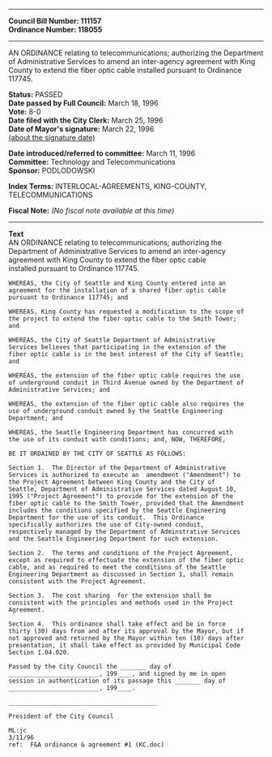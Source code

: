 * * * * *  
  
**Council Bill Number: [](#h0)[](#h2)111157**   
**Ordinance Number: 118055**  
  
* * * * *  
  
AN ORDINANCE relating to telecommunications; authorizing the Department of Administrative Services to amend an inter-agency agreement with King County to extend the fiber optic cable installed pursuant to Ordinance 117745.  
  
**Status:** PASSED   
**Date passed by Full Council:** March 18, 1996   
**Vote:** 8-0   
**Date filed with the City Clerk:** March 25, 1996   
**Date of Mayor's signature:** March 22, 1996   
[(about the signature date)](/~public/approvaldate.htm)   
  
  
**Date introduced/referred to committee:** March 11, 1996   
**Committee:** Technology and Telecommunications   
**Sponsor:** PODLODOWSKI   
  
**Index Terms:** INTERLOCAL-AGREEMENTS, KING-COUNTY, TELECOMMUNICATIONS  
  
**Fiscal Note:** *(No fiscal note available at this time)*  
  
* * * * *  
  
**Text**  
    AN ORDINANCE relating to telecommunications; authorizing the  
    Department of Administrative Services to amend an inter-agency  
    agreement with King County to extend the fiber optic cable  
    installed pursuant to Ordinance 117745.  
  
    WHEREAS, the City of Seattle and King County entered into an  
    agreement for the installation of a shared fiber optic cable  
    pursuant to Ordinance 117745; and  
  
    WHEREAS, King County has requested a modification to the scope of  
    the project to extend the fiber optic cable to the Smith Tower;  
    and  
  
    WHEREAS, the City of Seattle Department of Administrative  
    Services believes that participating in the extension of the  
    fiber optic cable is in the best interest of the City of Seattle;  
    and  
  
    WHEREAS, the extension of the fiber optic cable requires the use  
    of underground conduit in Third Avenue owned by the Department of  
    Administrative Services; and  
  
    WHEREAS, the extension of the fiber optic cable also requires the  
    use of underground conduit owned by the Seattle Engineering  
    Department; and  
  
    WHEREAS, the Seattle Engineering Department has concurred with  
    the use of its conduit with conditions; and, NOW, THEREFORE,  
  
    BE IT ORDAINED BY THE CITY OF SEATTLE AS FOLLOWS:  
  
    Section 1.  The Director of the Department of Administrative  
    Services is authorized to execute an  amendment ("Amendment") to  
    the Project Agreement between King County and the City of  
    Seattle, Department of Administrative Services dated August 10,  
    1995 ("Project Agreement") to provide for the extension of the  
    fiber optic cable to the Smith Tower, provided that the Amendment  
    includes the conditions specified by the Seattle Engineering  
    Department for the use of its conduit.  This Ordinance  
    specifically authorizes the use of City-owned conduit,  
    respectively managed by the Department of Adminstrative Services  
    and the Seattle Engineering Department for such extension.  
  
    Section 2.  The terms and conditions of the Project Agreement,  
    except as required to effectuate the extension of the fiber optic  
    cable, and as required to meet the conditions of the Seattle  
    Engineering Department as discussed in Section 1, shall remain  
    consistent with the Project Agreement.  
  
    Section 3.  The cost sharing  for the extension shall be  
    consistent with the principles and methods used in the Project  
    Agreement.  
  
    Section 4.  This ordinance shall take effect and be in force  
    thirty (30) days from and after its approval by the Mayor, but if  
    not approved and returned by the Mayor within ten (10) days after  
    presentation, it shall take effect as provided by Municipal Code  
    Section 1.04.020.  
  
    Passed by the City Council the _______ day of  
    _________________________, 199____, and signed by me in open  
    session in authentication of its passage this _______ day of  
    _________________________, 199____.  
  
    _________________________________________  
  
    President of the City Council  
  
    ML:jc  
    3/11/96  
    ref:  F&A ordinance & agreement #1 (KC.doc)  
